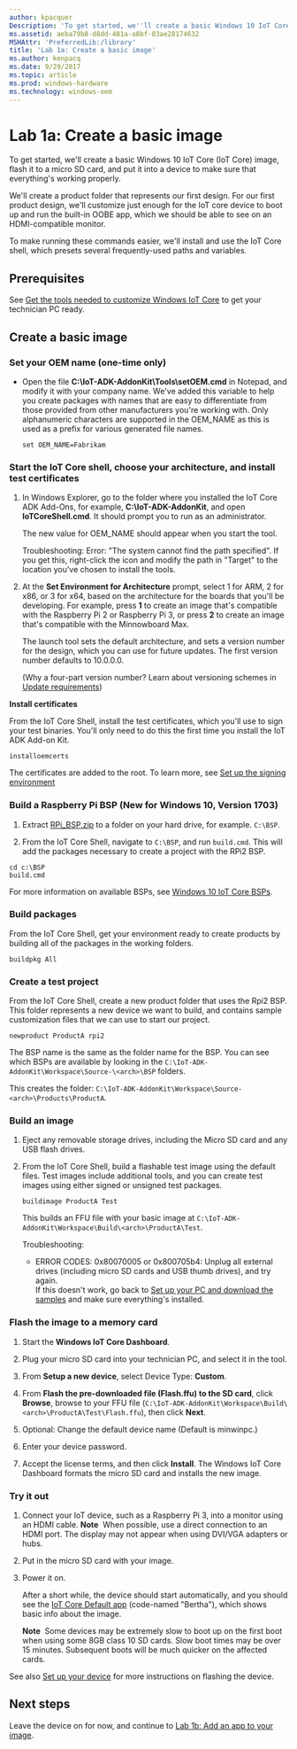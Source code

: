 ```yaml
---
author: kpacquer
Description: 'To get started, we''ll create a basic Windows 10 IoT Core (IoT Core) image, flash it to a micro SD card, and put it into a device to make sure that everything''s working properly.'
ms.assetid: aeba79b8-d8dd-481a-a8bf-03ae28174632
MSHAttr: 'PreferredLib:/library'
title: 'Lab 1a: Create a basic image'
ms.author: kenpacq
ms.date: 9/29/2017
ms.topic: article
ms.prod: windows-hardware
ms.technology: windows-oem
---
```


# Lab 1a: Create a basic image

To get started, we'll create a basic Windows 10 IoT Core (IoT Core) image, flash it to a micro SD card, and put it into a device to make sure that everything's working properly. 

We'll create a product folder that represents our first design. For our first product design, we'll customize just enough for the IoT core device to boot up and run the built-in OOBE app, which we should be able to see on an HDMI-compatible monitor.

To make running these commands easier, we'll install and use the IoT Core shell, which presets several frequently-used paths and variables.

## Prerequisites

See [Get the tools needed to customize Windows IoT Core](set-up-your-pc-to-customize-iot-core.md) to get your technician PC ready. 

## Create a basic image

### Set your OEM name (one-time only)

-   Open the file **C:\\IoT-ADK-AddonKit\\Tools\\setOEM.cmd** in Notepad, and modify it with your company name. We've added this variable to help you create packages with names that are easy to differentiate from those provided from other manufacturers you're working with. Only alphanumeric characters are supported in the OEM_NAME as this is used as a prefix for various generated file names.

    ```
    set OEM_NAME=Fabrikam
    ```

### Start the IoT Core shell, choose your architecture, and install test certificates

1.  In Windows Explorer, go to the folder where you installed the IoT Core ADK Add-Ons, for example, **C:\\IoT-ADK-AddonKit**, and open **IoTCoreShell.cmd**. It should prompt you to run as an administrator.

    The new value for OEM\_NAME should appear when you start the tool.
	
	Troubleshooting: Error: "The system cannot find the path specified". If you get this, right-click the icon and modify the path in "Target" to the location you've chosen to install the tools.

2.  At the **Set Environment for Architecture** prompt, select 1 for ARM, 2 for x86, or 3 for x64, based on the architecture for the boards that you'll be developing. For example, press **1** to create an image that's compatible with the Raspberry Pi 2 or Raspberry Pi 3, or press **2** to create an image that's compatible with the Minnowboard Max.

    The launch tool sets the default architecture, and sets a version number for the design, which you can use for future updates. The first version number defaults to 10.0.0.0.

    (Why a four-part version number? Learn about versioning schemes in [Update requirements](https://docs.microsoft.com/windows-hardware/service/mobile/update-requirements))

**Install certificates**

From the IoT Core Shell, install the test certificates, which you'll use to sign your test binaries. You'll only need to do this the first time you install the IoT ADK Add-on Kit.

```
installoemcerts
```

The certificates are added to the root. To learn more, see [Set up the signing environment](https://msdn.microsoft.com/library/windows/hardware/dn756804)

### Build a Raspberry Pi BSP (New for Windows 10, Version 1703)

1. Extract [RPi_BSP.zip](https://github.com/ms-iot/iot-adk-addonkit/releases/download/17134_v5.3/RPi_BSP.zip) to a folder on your hard drive, for example. `C:\BSP`.

2. From the IoT Core Shell, navigate to `C:\BSP`, and run `build.cmd`. This will add the packages necessary to create a project with the RPi2 BSP.

```
cd c:\BSP
build.cmd
```
For more information on available BSPs, see [Windows 10 IoT Core BSPs](https://docs.microsoft.com/windows/iot-core/build-your-image/createbsps).

### Build packages

From the IoT Core Shell, get your environment ready to create products by building all of the packages in the working folders. 

```
buildpkg All
```


### <span id="Create_a_test_project"></span>Create a test project

From the IoT Core Shell, create a new product folder that uses the Rpi2 BSP. This folder represents a new device we want to build, and contains sample customization files that we can use to start our project.

```
newproduct ProductA rpi2
```
    
The BSP name is the same as the folder name for the BSP. You can see which BSPs are available by looking in the `C:\IoT-ADK-AddonKit\Workspace\Source-\<arch>\BSP` folders.

This creates the folder: `C:\IoT-ADK-AddonKit\Workspace\Source-<arch>\Products\ProductA`.

### <span id="Build_an_image"></span>Build an image

1.  Eject any removable storage drives, including the Micro SD card and any USB flash drives.

2.  From the IoT Core Shell, build a flashable test image using the default files. Test images include additional tools, and you can create test images using either signed or unsigned test packages.

    ```
    buildimage ProductA Test
    ```

    This builds an FFU file with your basic image at `C:\IoT-ADK-AddonKit\Workspace\Build\<arch>\ProductA\Test`.

    Troubleshooting:
	
	-  ERROR CODES: 0x80070005 or 0x800705b4: Unplug all external drives (including micro SD cards and USB thumb drives), and try again.  
	If this doesn't work, go back to [Set up your PC and download the samples](set-up-your-pc-to-customize-iot-core.md) and make sure everything's installed.

### <span id="Flash_an_image"></span>Flash the image to a memory card

1.  Start the **Windows IoT Core Dashboard**.

2.  Plug your micro SD card into your technician PC, and select it in the tool.

3.  From **Setup a new device**, select Device Type: **Custom**.

4.  From **Flash the pre-downloaded file (Flash.ffu) to the SD card**, click **Browse**, browse to your FFU file (`C:\IoT-ADK-AddonKit\Workspace\Build\<arch>\ProductA\Test\Flash.ffu`), then click **Next**.

5.  Optional: Change the default device name (Default is minwinpc.) 

6.  Enter your device password.

7.  Accept the license terms, and then click **Install**. The Windows IoT Core Dashboard formats the micro SD card and installs the new image.

### <span id="Try_it_out"></span>Try it out

1.  Connect your IoT device, such as a Raspberry Pi 3, into a monitor using an HDMI cable.
    **Note**  When possible, use a direct connection to an HDMI port. The display may not appear when using DVI/VGA adapters or hubs.

2.  Put in the micro SD card with your image.

3.  Power it on.

    After a short while, the device should start automatically, and you should see the [IoT Core Default app](https://developer.microsoft.com/windows/iot/samples/iotdefaultapp) (code-named "Bertha"), which shows basic info about the image.

    **Note**  Some devices may be extremely slow to boot up on the first boot when using some 8GB class 10 SD cards. Slow boot times may be over 15 minutes. Subsequent boots will be much quicker on the affected cards.

See also [Set up your device](https://developer.microsoft.com/windows/iot/getstarted/prototype/setupdevice) for more instructions on flashing the device.

## <span id="Next_steps"></span><span id="next_steps"></span><span id="NEXT_STEPS"></span>Next steps

Leave the device on for now, and continue to [Lab 1b: Add an app to your image](deploy-your-app-with-a-standard-board.md).
